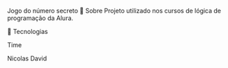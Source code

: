 Jogo do número secreto
🔖 Sobre
Projeto utilizado nos cursos de lógica de programação da Alura.

🚀 Tecnologias
  
Time

Nicolas David
